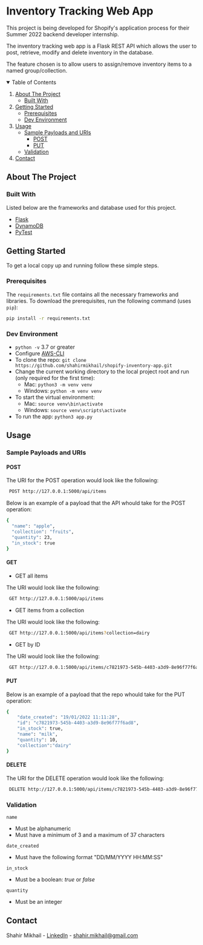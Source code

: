 # Inventory Tracking Web App

This project is being developed for Shopify's application process for their Summer 2022 backend developer internship.

The inventory tracking web app is a Flask REST API which allows the user to post, retrieve, modify and delete inventory in the database.

The feature chosen is to allow users to assign/remove inventory items to a named group/collection.


<!-- TABLE OF CONTENTS -->
<details open="open">
  <summary>Table of Contents</summary>
  <ol>
    <li>
      <a href="#about-the-project">About The Project</a>
      <ul>
        <li><a href="#built-with">Built With</a></li>
      </ul>
    </li>
    <li>
      <a href="#getting-started">Getting Started</a>
      <ul>
        <li><a href="#prerequisites">Prerequisites</a></li>
        <li><a href="#dev-environment">Dev Environment</a></li>
      </ul>
    </li>
     <li>
      <a href="#usage">Usage</a>
      <ul>
        <li>
          <a href="#sample-payloads-and-uris">Sample Payloads and URIs</a>
            <ul>
              <li><a href="#post">POST</a></li>
              <li><a href="#put">PUT</a></li>
            </ul>
        </li>
        <li><a href="#validation">Validation</a></li>
      </ul>
    </li>
    <li><a href="#contact">Contact</a></li>
  </ol>
</details>



<!-- ABOUT THE PROJECT -->
## About The Project

### Built With

Listed below are the frameworks and database used for this project.

* [Flask](https://flask.palletsprojects.com/en/1.1.x/)
* [DynamoDB](https://docs.aws.amazon.com/amazondynamodb/latest/developerguide/Introduction.html)
* [PyTest](https://docs.pytest.org/en/stable/)



<!-- GETTING STARTED -->
## Getting Started

To get a local copy up and running follow these simple steps.

### Prerequisites

The `requirements.txt` file contains all the necessary frameworks and libraries. To download the prerequisites, run the following command (uses `pip`):
  ```sh
  pip install -r requirements.txt
  ```
  
### Dev Environment
- `python -v` 3.7 or greater
- Configure [AWS-CLI](https://docs.aws.amazon.com/cli/v1/userguide/install-macos.html)
- To clone the repo: `git clone https://github.com/shahirmikhail/shopify-inventory-app.git`
- Change the current working directory to the local project root and run (only required for the first time):
    - Mac: `python3 -m venv venv`
    - Windows: `python -m venv venv`
- To start the virtual environment:
    - Mac: `source venv\bin\activate`
    - Windows: `source venv\scripts\activate`
- To run the app: `python3 app.py`

<!-- USAGE EXAMPLES -->
## Usage

### Sample Payloads and URIs

#### POST

The URI for the POST operation would look like the following:

 ```sh
  POST http://127.0.0.1:5000/api/items
  ```

Below is an example of a payload that the API whould take for the POST operation:

```sh
{
  "name": "apple",
  "collection": "fruits",
  "quantity": 23,
  "in_stock": true
}
```

#### GET

- GET all items

The URI would look like the following:

 ```sh
  GET http://127.0.0.1:5000/api/items
  ```

- GET items from a collection

The URI would look like the following:

 ```sh
  GET http://127.0.0.1:5000/api/items?collection=dairy
  ```

- GET by ID

The URI would look like the following:

 ```sh
  GET http://127.0.0.1:5000/api/items/c7821973-545b-4403-a3d9-8e96f77f6ad8
  ```

#### PUT

Below is an example of a payload that the repo whould take for the PUT operation:

```sh
{
    "date_created": "19/01/2022 11:11:28",
    "id": "c7821973-545b-4403-a3d9-8e96f77f6ad8",
    "in_stock": true,
    "name": "milk",
    "quantity": 10,
    "collection":"dairy"
}
```

#### DELETE

The URI for the DELETE operation would look like the following:

 ```sh
  DELETE http://127.0.0.1:5000/api/items/c7821973-545b-4403-a3d9-8e96f77f6ad8
  ```


### Validation

`name`
- Must be alphanumeric
- Must have a minimum of 3 and a maximum of 37 characters

`date_created`
- Must have the following format "DD/MM/YYYY HH:MM:SS"

`in_stock`
- Must be a boolean: _true_ or _false_

`quantity`
- Must be an integer


<!-- CONTACT -->
## Contact

Shahir Mikhail - [LinkedIn](https://linkedin.com/in/shahirmikhail) - shahir.mikhail@gmail.com


